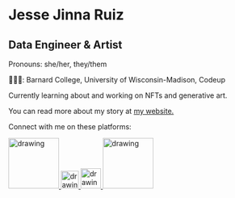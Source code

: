 <!--
**jessejinnaruiz/jessejinnaruiz** is a ✨ _special_ ✨ repository because its `README.md` (this file) appears on your GitHub profile. yaya -->

# Jesse Jinna Ruiz
## Data Engineer & Artist
<p> Pronouns: she/her, they/them </p>
<p> 👩🏽‍🎓: Barnard College, University of Wisconsin-Madison, Codeup </p>
<p> Currently learning about and working on NFTs and generative art.</p> 
<p>You can read more about my story at <a href="https://jessejruiz.com/" >my website.</a></p>

Connect with me on these platforms:

<a href="https://www.youtube.com/channel/UC8RHxqLYLDzpThTeY-nEWmA"><img src="https://res.cloudinary.com/importdata/image/upload/v1595012354/yt_logo_jjgys4.png" alt="drawing" width="100"/> <a href="https://jjr8888.medium.com/"><img src="https://res.cloudinary.com/importdata/image/upload/v1595012354/medium_mono_hoz0z5.png" alt="drawing" width="35"/> <a href="https://twitter.com/jesseruizartist"><img src="https://res.cloudinary.com/importdata/image/upload/v1595012924/Twitter_Logo_Blue_gbtagu.png" alt="drawing" width="40"/> <a href="https://www.linkedin.com/in/jesse-jinna-ruiz/"><img src="https://res.cloudinary.com/importdata/image/upload/v1595012354/linkedin_t9qiwy.png" alt="drawing" width="100"/>  